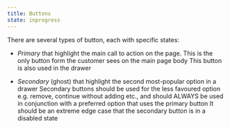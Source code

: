 ```yaml
---
title: Buttons
state: inprogress
---
```


There are several types of button, each with specific states:

 - *Primary* that highlight the main call to action on the page. 
This is the only button form the customer sees on the main page body
This button is also used in the drawer

 - *Secondary* (ghost) that highlight the second most-popular option in a drawer
Secondary buttons should be used for the less favoured option e.g. remove, continue without adding etc., and should ALWAYS be used in conjunction with a preferred option that uses the primary button
It should be an extreme edge case that the secondary button is in a disabled state
